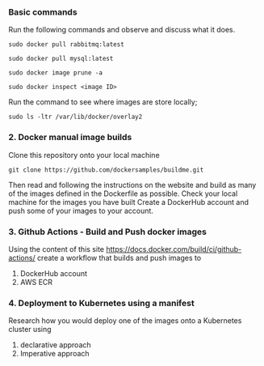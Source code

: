 ### Basic commands

Run the following commands and observe and discuss what it does.
```
sudo docker pull rabbitmq:latest

sudo docker pull mysql:latest

sudo docker image prune -a

sudo docker inspect <image ID>
```

Run the command to see where images are store locally;
```
sudo ls -ltr /var/lib/docker/overlay2
```


### 2. Docker manual image builds

Clone this repository onto your local machine
```
git clone https://github.com/dockersamples/buildme.git
```
Then read and following the instructions on the website and build as many of the images defined in the Dockerfile as possible.
Check your local machine for the images you have built
Create a DockerHub account and push some of your images to your account.

### 3. Github Actions - Build and Push docker images

Using the content of this site https://docs.docker.com/build/ci/github-actions/ create a workflow that builds and push images to
1) DockerHub account
2) AWS ECR

### 4. Deployment to Kubernetes using a manifest

Research how you would deploy one of the images onto a Kubernetes cluster using
1) declarative approach
2) Imperative approach

